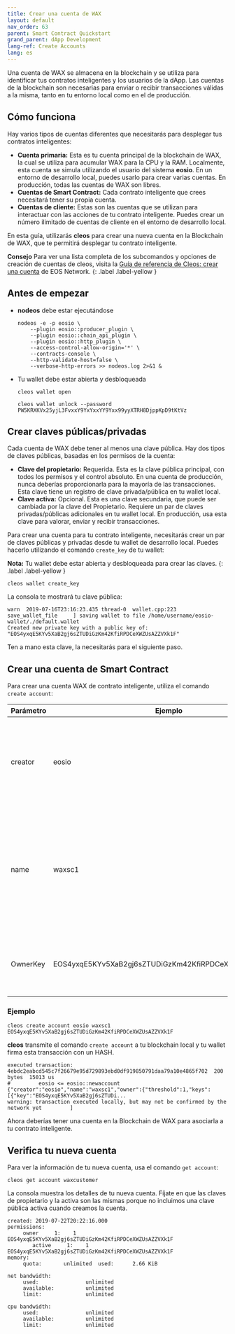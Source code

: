```yaml
---
title: Crear una cuenta de WAX
layout: default
nav_order: 63
parent: Smart Contract Quickstart
grand_parent: dApp Development
lang-ref: Create Accounts
lang: es
---
```


Una cuenta de WAX se almacena en la blockchain y se utiliza para identificar tus contratos inteligentes y los usuarios de la dApp. Las cuentas de la blockchain son necesarias para enviar o recibir transacciones válidas a la misma, tanto en tu entorno local como en el de producción. 

## Cómo funciona

Hay varios tipos de cuentas diferentes que necesitarás para desplegar tus contratos inteligentes:

- **Cuenta primaria:** Esta es tu cuenta principal de la blockchain de WAX, la cual se utiliza para acumular WAX para la CPU y la RAM. Localmente, esta cuenta se simula utilizando el usuario del sistema **eosio**. En un entorno de desarrollo local, puedes usarlo para crear varias cuentas. En producción, todas las cuentas de WAX son libres.
- **Cuentas de Smart Contract:** Cada contrato inteligente que crees necesitará tener su propia cuenta. 
- **Cuentas de cliente:** Estas son las cuentas que se utilizan para interactuar con las acciones de tu contrato inteligente. Puedes crear un número ilimitado de cuentas de cliente en el entorno de desarrollo local.

En esta guía, utilizarás **cleos** para crear una nueva cuenta en la Blockchain de WAX, que te permitirá desplegar tu contrato inteligente.

<strong>Consejo</strong> Para ver una lista completa de los subcomandos y opciones de creación de cuentas de cleos, visita la <a href="https://docs.eosnetwork.com/leap/latest/cleos/command-reference/create/account" target="_blank">Guía de referencia de Cleos: crear una cuenta</a> de EOS Network.
{: .label .label-yellow }

## Antes de empezar

- **nodeos** debe estar ejecutándose
    ```shell
    nodeos -e -p eosio \
        --plugin eosio::producer_plugin \
        --plugin eosio::chain_api_plugin \
        --plugin eosio::http_plugin \
        --access-control-allow-origin='*' \
        --contracts-console \
        --http-validate-host=false \
        --verbose-http-errors >> nodeos.log 2>&1 &
    ```
- Tu wallet debe estar abierta y desbloqueada
    ```shell
    cleos wallet open
    ```

    ```shell
    cleos wallet unlock --password PW5KRXKVx25yjL3FvxxY9YxYxxYY9Yxx99yyXTRH8DjppKpD9tKtVz
    ```

<!--"/usr/opt/eosio/1.7.3/bin/keosd" launched
Failed to connect to nodeos at http://127.0.0.1:8888/; is nodeos running?

Error 3120006: No available wallet
Ensure that you have created a wallet and have it open
Error Details:
You don't have any wallet!-->

## Crear claves públicas/privadas

Cada cuenta de WAX debe tener al menos una clave pública. Hay dos tipos de claves públicas, basadas en los permisos de la cuenta:

- **Clave del propietario:** Requerida. Esta es la clave pública principal, con todos los permisos y el control absoluto. En una cuenta de producción, nunca deberías proporcionarla para la mayoría de las transacciones. Esta clave tiene un registro de clave privada/pública en tu wallet local.
- **Clave activa:** Opcional. Esta es una clave secundaria, que puede ser cambiada por la clave del Propietario. Requiere un par de claves privadas/públicas adicionales en tu wallet local. En producción, usa esta clave para valorar, enviar y recibir transacciones.

Para crear una cuenta para tu contrato inteligente, necesitarás crear un par de claves públicas y privadas desde tu wallet de desarrollo local. Puedes hacerlo utilizando el comando `create_key` de tu wallet:

<strong>Nota:</strong> Tu wallet debe estar abierta y desbloqueada para crear las claves.
{: .label .label-yellow }

```shell
cleos wallet create_key
```

La consola te mostrará tu clave pública:

```shell
warn  2019-07-16T23:16:23.435 thread-0  wallet.cpp:223                save_wallet_file     ] saving wallet to file /home/username/eosio-wallet/./default.wallet
Created new private key with a public key of: "EOS4yxqE5KYv5XaB2gj6sZTUDiGzKm42KfiRPDCeXWZUsAZZVXk1F"
```

Ten a mano esta clave, la necesitarás para el siguiente paso.

## Crear una cuenta de Smart Contract

Para crear una cuenta WAX de contrato inteligente, utiliza el comando `create account`:

| Parámetro | Ejemplo | Descripción
| --- | ----------- | -------------------------- |
| creator | eosio | El nombre de la cuenta principal que crea la nueva cuenta. En producción, esta es tu cuenta de WAX. |
| name | waxsc1 | El nombre de la nueva cuenta. Los nombres de las cuentas deben tener menos de 13 caracteres y sólo contener letras [a-z] y números [1-5]. |
| OwnerKey | EOS4yxqE5KYv5XaB2gj6sZTUDiGzKm42KfiRPDCeXWZUsAZZVXk1F | Clave pública, creada a partir de tu wallet de desarrollo local. |

### Ejemplo

```shell
cleos create account eosio waxsc1 EOS4yxqE5KYv5XaB2gj6sZTUDiGzKm42KfiRPDCeXWZUsAZZVXk1F 
```

**cleos** transmite el comando `create account` a tu blockchain local y tu wallet firma esta transacción con un HASH.

```shell
executed transaction: 4ebdc2eabcd545c7f26679e95d729893ebd0df919850791daa79a10e4865f702  200 bytes  15013 us
#         eosio <= eosio::newaccount            {"creator":"eosio","name":"waxsc1","owner":{"threshold":1,"keys":[{"key":"EOS4yxqE5KYv5XaB2gj6sZTUDi...
warning: transaction executed locally, but may not be confirmed by the network yet         ]
```

Ahora deberías tener una cuenta en la Blockchain de WAX para asociarla a tu contrato inteligente.

## Verifica tu nueva cuenta

Para ver la información de tu nueva cuenta, usa el comando `get account`:

```shell
cleos get account waxcustomer
```

La consola muestra los detalles de tu nueva cuenta. Fíjate en que las claves de propietario y la activa son las mismas porque no incluimos una clave pública activa cuando creamos la cuenta.

```shell
created: 2019-07-22T20:22:16.000
permissions:
     owner     1:    1 EOS4yxqE5KYv5XaB2gj6sZTUDiGzKm42KfiRPDCeXWZUsAZZVXk1F
        active     1:    1 EOS4yxqE5KYv5XaB2gj6sZTUDiGzKm42KfiRPDCeXWZUsAZZVXk1F
memory:
     quota:       unlimited  used:      2.66 KiB

net bandwidth:
     used:               unlimited
     available:          unlimited
     limit:              unlimited

cpu bandwidth:
     used:               unlimited
     available:          unlimited
     limit:              unlimited
```




